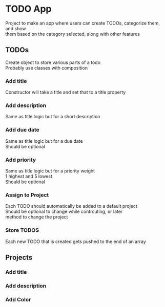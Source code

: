 # TODO App

Project to make an app where users can create TODOs, categorize them, and show  
them based on the category selected, along with other features

## TODOs

Create object to store various parts of a todo  
Probably use classes with composition

### Add title

Constructor will take a title and set that to a title property

### Add description

Same as title logic but for a short description

### Add due date

Same as title logic but for a due date  
Should be optional

### Add priority

Same as title logic but for a priority weight  
1 highest and 5 lowest  
Should be optional

### Assign to Project

Each TODO should automatically be added to a default project  
Should be optional to change while contrcuting, or later  
method to change the project

### Store TODOS

Each new TODO that is created gets pushed to the end of an array

## Projects

### Add title

### Add description

### Add Color
